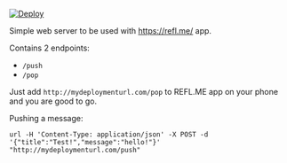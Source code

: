 [![Deploy](https://www.herokucdn.com/deploy/button.svg)](https://heroku.com/deploy)

Simple web server to be used with https://refl.me/ app.

Contains 2 endpoints:
* `/push`
* `/pop`

Just add `http://mydeploymenturl.com/pop` to REFL.ME app on your phone and you are good to go.

Pushing a message:
```
url -H 'Content-Type: application/json' -X POST -d '{"title":"Test!","message":"hello!"}' "http://mydeploymenturl.com/push"
```
